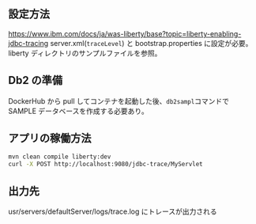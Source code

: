 ## 設定方法

https://www.ibm.com/docs/ja/was-liberty/base?topic=liberty-enabling-jdbc-tracing
server.xml(`traceLevel`) と bootstrap.properties に設定が必要。liberty ディレクトリのサンプルファイルを参照。

## Db2 の準備

DockerHub から pull してコンテナを起動した後、`db2sampl`コマンドで SAMPLE データベースを作成する必要あり。

## アプリの稼働方法

```bash
mvn clean compile liberty:dev
curl -X POST http://localhost:9080/jdbc-trace/MyServlet
```

## 出力先

usr/servers/defaultServer/logs/trace.log にトレースが出力される
